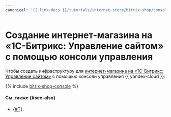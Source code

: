 ```yaml
---
canonical: '{{ link-docs }}/tutorials/internet-store/bitrix-shop/console'
---
```


# Создание интернет-магазина на «1С-Битрикс: Управление сайтом» с помощью консоли управления

Чтобы создать инфраструктуру для [интернет-магазина на «1С-Битрикс: Управление сайтом»](index.md) c помощью консоли управления {{ yandex-cloud }}:

{% include [bitrix-shop-console](../../../_tutorials/applied/bitrix-shop-console.md) %}

#### См. также {#see-also}

* [{#T}](terraform.md).
